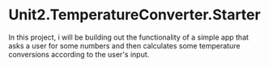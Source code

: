 # Unit2.TemperatureConverter.Starter

In this project, i will be building out the functionality of a simple app that asks a user for some numbers and then calculates some temperature conversions according to the user's input. 
